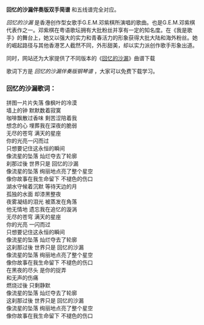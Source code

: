 

**回忆的沙漏伴奏版双手简谱** 和五线谱完全对应。

_回忆的沙漏_
是香港创作型女歌手G.E.M.邓紫棋所演唱的歌曲。也是G.E.M.邓紫棋代表作之一。邓紫棋在粤语歌坛拥有大批粉丝并享有一定的知名度。在《我是歌手》的舞台上，她又以强大的实力和青春活力的形象获得大批大陆和海外粉丝。她的崛起路径与其他香港艺人截然不同，外形甜美，却以实力派创作歌手形象出道。

同时，网站还为大家提供了不同版本的《[回忆的沙漏](Music-2307-回忆的沙漏--G-E-M--.html "回忆的沙漏")》曲谱下载

歌词下方是 _回忆的沙漏伴奏版钢琴谱_ ，大家可以免费下载学习。

### 回忆的沙漏歌词：

拼图一片片失落 像枫叶的冷漠  
墙上的钟 默默数着寂寞  
咖啡飘散过香味 剩苦涩陪着我  
想念的心 埋葬我在深夜的脆弱  
无尽的苍穹 满天的星座  
你的光亮一闪而过  
只想要记住这永恒的瞬间  
像流星的坠落 灿烂夺去了轮廓  
刹那过後 世界只是 回忆的沙漏  
像流星的坠落 绚丽地点亮了整个星空  
像你故事在我生命留下 不褪色的伤口  
湖水守候着沉默 等待天边的月  
孤独的水面 却漆黑整夜  
夜雾凝结的泪光 被蒸发在角落  
他无情地 遗忘我在追忆的漩涡  
无尽的苍穹 满天的星座  
你的光亮 一闪而过  
只想要记住这永恒的瞬间  
像流星的坠落 灿烂夺去了轮廓  
这刹那过後 世界只是 回忆的沙漏  
像流星的坠落 绚丽地点亮了整个星空  
像你故事在我生命留下 不褪色的伤口  
在黑夜的尽头 是你的捉弄  
和无声的伤痛  
燃烧过後 只剩静默  
像流星的坠落 灿烂夺去了轮廓  
这刹那过後 世界只是 回忆的沙漏  
像流星的坠落 绚丽地点亮了整个星空  
像你故事在我生命留下 不褪色的伤口

